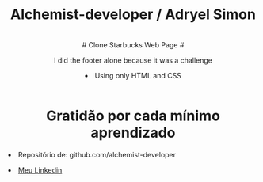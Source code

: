 <div align="center">

# Alchemist-developer / Adryel Simon #

</div>
<div align="center">
<br># Clone Starbucks Web Page #
<br>
<p>I did the footer alone because it was a challenge<p>

<li>Using only HTML and CSS</li></div>
<br><div align="center">

# Gratidão por cada mínimo aprendizado

</div>
<li>Repositório de: github.com/alchemist-developer
</li>

<a href="https://www.linkedin.com/in/adryelsimon"><li> Meu Linkedin</li></a>


